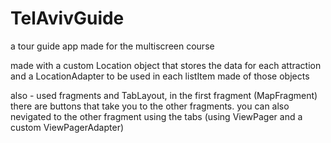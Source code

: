# TelAvivGuide
a tour guide app made for the multiscreen course

made with a custom Location object that stores the data for each attraction and a LocationAdapter to be used in each listItem made of those
objects

also - used fragments and TabLayout, in the first fragment (MapFragment) there are buttons that take you to the other fragments.
you can also nevigated to the other fragment using the tabs (using ViewPager and a custom ViewPagerAdapter)
